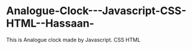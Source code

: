 # Analogue-Clock---Javascript-CSS-HTML--Hassaan-
This is Analogue clock made by Javascript. CSS HTML
